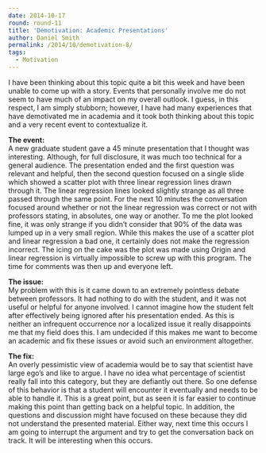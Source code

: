 ```yaml
---
date: 2014-10-17
round: round-11
title: 'Demotivation: Academic Presentations'
author: Daniel Smith
permalink: /2014/10/demotivation-8/
tags:
  - Motivation
---
```

I have been thinking about this topic quite a bit this week and have been unable to come up with a story. Events that personally involve me do not seem to have much of an impact on my overall outlook. I guess, in this respect, I am simply stubborn; however, I have had many experiences that have demotivated me in academia and it took both thinking about this topic and a very recent event to contextualize it.

**The event:**  
A new graduate student gave a 45 minute presentation that I thought was interesting. Although, for full disclosure, it was much too technical for a general audience. The presentation ended and the first question was relevant and helpful, then the second question focused on a single slide which showed a scatter plot with three linear regression lines drawn through it. The linear regression lines looked slightly strange as all three passed through the same point. For the next 10 minutes the conversation focused around whether or not the linear regression was correct or not with professors stating, in absolutes, one way or another. To me the plot looked fine, it was only strange if you didn&#8217;t consider that 90% of the data was lumped up in a very small region. While this makes the use of a scatter plot and linear regression a bad one, it certainly does not make the regression incorrect. The icing on the cake was the plot was made using Origin and linear regression is virtually impossible to screw up with this program. The time for comments was then up and everyone left.

**The issue:**  
My problem with this is it came down to an extremely pointless debate between professors. It had nothing to do with the student, and it was not useful or helpful for anyone involved. I cannot imagine how the student felt after effectively being ignored after his presentation ended. As this is neither an infrequent occurrence nor a localized issue it really disappoints me that my field does this. I am undecided if this makes me want to become an academic and fix these issues or avoid such an environment altogether.

**The fix:**  
An overly pessimistic view of academia would be to say that scientist have large ego&#8217;s and like to argue. I have no idea what percentage of scientist really fall into this category, but they are defiantly out there. So one defense of this behavior is that a student will encounter it eventually and needs to be able to handle it. This is a great point, but as seen it is far easier to continue making this point than getting back on a helpful topic. In addition, the questions and discussion might have focused on these because they did not understand the presented material. Either way, next time this occurs I am going to interrupt the argument and try to get the conversation back on track. It will be interesting when this occurs.
